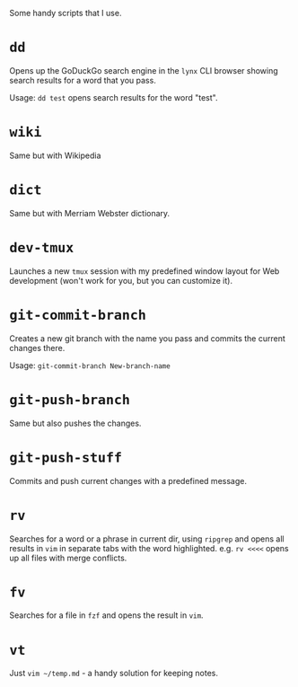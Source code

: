 Some handy scripts that I use.


`dd`
===
Opens up the GoDuckGo search engine in the `lynx` CLI browser showing search results for a word that you pass. 

Usage: `dd test` opens search results for the word "test".

`wiki`
===
Same but with Wikipedia

`dict`
===
Same but with Merriam Webster dictionary.

`dev-tmux`
===
Launches a new `tmux` session with my predefined window layout for Web development (won't work for you, but you can customize it).

`git-commit-branch`
===
Creates a new git branch with the name you pass and commits the current changes there. 

Usage: `git-commit-branch New-branch-name`


`git-push-branch`
===

Same but also pushes the changes.

`git-push-stuff`
===
Commits and push current changes with a predefined message.

`rv`
==
Searches for a word or a phrase in current dir, using `ripgrep` and opens all results in `vim` in separate tabs with the word highlighted. e.g. `rv <<<<` opens up all files with merge conflicts.

`fv`
==
Searches for a file in `fzf` and opens the result in `vim`.



`vt`
===
Just `vim ~/temp.md` - a handy solution for keeping notes.


